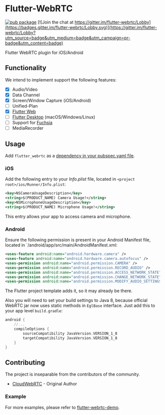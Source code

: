 # Flutter-WebRTC
[![pub package](https://img.shields.io/pub/v/flutter_webrtc.svg)](https://pub.dartlang.org/packages/flutter_webrtc) [![Join the chat at https://gitter.im/flutter-webrtc/Lobby](https://badges.gitter.im/flutter-webrtc/Lobby.svg)](https://gitter.im/flutter-webrtc/Lobby?utm_source=badge&utm_medium=badge&utm_campaign=pr-badge&utm_content=badge)

Flutter WebRTC plugin for iOS/Android

## Functionality
We intend to implement support the following features:

- [X] Audio/Video
- [X] Data Channel
- [X] Screen/Window Capture (iOS/Android)
- [ ] Unified-Plan
- [X] [Flutter Web](https://flutter.dev/web)
- [ ] [Flutter Desktop](https://github.com/flutter/flutter/wiki/Desktop-shells) (macOS/Windows/Linux)
- [ ] Support for [Fuchsia](https://fuchsia.googlesource.com/)
- [ ] MediaRecorder

## Usage
Add `flutter_webrtc` as a [dependency in your pubspec.yaml file](https://flutter.io/using-packages/).

### iOS

Add the following entry to your _Info.plist_ file, located in `<project root>/ios/Runner/Info.plist`:

```xml
<key>NSCameraUsageDescription</key>
<string>$(PRODUCT_NAME) Camera Usage!</string>
<key>NSMicrophoneUsageDescription</key>
<string>$(PRODUCT_NAME) Microphone Usage!</string>
```

This entry allows your app to access camera and microphone.

### Android

Ensure the following permission is present in your Android Manifest file, located in `<project root>/android/app/src/main/AndroidManifest.xml:

```xml
<uses-feature android:name="android.hardware.camera" />
<uses-feature android:name="android.hardware.camera.autofocus" />
<uses-permission android:name="android.permission.CAMERA" />
<uses-permission android:name="android.permission.RECORD_AUDIO" />
<uses-permission android:name="android.permission.ACCESS_NETWORK_STATE" />
<uses-permission android:name="android.permission.CHANGE_NETWORK_STATE" />
<uses-permission android:name="android.permission.MODIFY_AUDIO_SETTINGS" />
```

The Flutter project template adds it, so it may already be there.

Also you will need to set your build settings to Java 8, because official WebRTC jar now uses static methods in `EglBase` interface. Just add this to your app level `build.gradle`:
```groovy
android {
    //...
    compileOptions {
        sourceCompatibility JavaVersion.VERSION_1_8
        targetCompatibility JavaVersion.VERSION_1_8
    }
}
```

## Contributing
The project is inseparable from the contributors of the community.
- [CloudWebRTC](https://github.com/cloudwebrtc) - Original Author

### Example
For more examples, please refer to [flutter-webrtc-demo](https://github.com/cloudwebrtc/flutter-webrtc-demo/).

